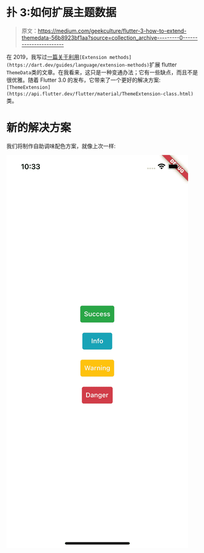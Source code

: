 # 扑 3:如何扩展主题数据

> 原文：<https://medium.com/geekculture/flutter-3-how-to-extend-themedata-56b8923bf1aa?source=collection_archive---------0----------------------->

在 2019，我写过[一篇关于利用](https://crizantlai.medium.com/flutter-how-to-extend-themedata-b5b987a95bb5)`[Extension methods](https://dart.dev/guides/language/extension-methods)`扩展 flutter `ThemeData`类的文章。在我看来，这只是一种变通办法；它有一些缺点，而且不是很优雅。随着 Flutter 3.0 的发布，它带来了一个更好的解决方案:`[ThemeExtension](https://api.flutter.dev/flutter/material/ThemeExtension-class.html)`类。

# 新的解决方案

我们将制作自助调味配色方案，就像上次一样:

![](img/9553046a95a31b4fc5db4ec36ebfc8c2.png)